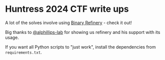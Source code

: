 # Huntress 2024 CTF write ups

A lot of the solves involve using [Binary Refinery](https://github.com/binref/refinery) - check it out!

Big thanks to [@alphillips-lab](https://github.com/alphillips-lab) for showing us refinery and his support with its usage.

If you want all Python scripts to "just work", install the dependencies from `requirements.txt`.
